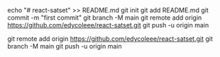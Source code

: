 
echo "# react-satset" >> README.md
git init
git add README.md
git commit -m "first commit"
git branch -M main
git remote add origin https://github.com/edycoleee/react-satset.git
git push -u origin main

git remote add origin https://github.com/edycoleee/react-satset.git
git branch -M main
git push -u origin main